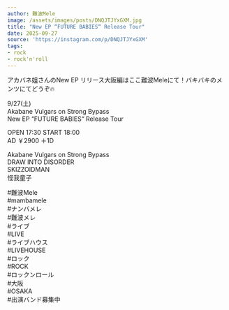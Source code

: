 ```yaml
---
author: 難波Mele
image: /assets/images/posts/DNQJTJYxGXM.jpg
title: "New EP “FUTURE BABIES“ Release Tour"
date: 2025-09-27
source: 'https://instagram.com/p/DNQJTJYxGXM'
tags:
- rock
- rock'n'roll
---
```

アカバネ姐さんのNew EP リリース大阪編はここ難波Meleにて！バキバキのメンツにてどうぞ🔥

9/27(土)<br>
Akabane Vulgars on Strong Bypass<br>
New EP “FUTURE BABIES“ Release Tour

OPEN 17:30 START 18:00<br>
AD ￥2900 ＋1D

Akabane Vulgars on Strong Bypass<br>
DRAW INTO DISORDER<br>
SKIZZOIDMAN<br>
怪我童子

#難波Mele<br>
#mambamele<br>
#ナンバメレ<br>
#難波メレ<br>
#ライブ<br>
#LIVE<br>
#ライブハウス<br>
#LIVEHOUSE<br>
#ロック<br>
#ROCK<br>
#ロックンロール<br>
#大阪<br>
#OSAKA<br>
#出演バンド募集中